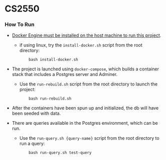 # CS2550

### How To Run
- [Docker Engine must be installed on the host machine to run this project](https://docs.docker.com/engine/install/).
    - if using linux, try the `install-docker.sh` script from the root directory:
        ```
            bash install-docker.sh
        ```

- The project is launched using `docker-compose`, which builds a container stack that includes a Postgres server and Adminer.
    - Use the `run-rebuild.sh` script from the root directory to launch the project:
        ```
            bash run-rebuild.sh
        ```

- After the containers have been spun up and initialized, the db will have been seeded with data.
- There are queries available in the Postgres environment, which can be run.
    - Use the `run-query.sh {query-name}` script from the root directory to run a query:
        ```
            bash run-query.sh test-query
        ```
